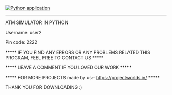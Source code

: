 
[![Python application](https://github.com/ankurmalhotra89/tempforlearning/actions/workflows/python-app.yml/badge.svg)](https://github.com/ankurmalhotra89/tempforlearning/actions/workflows/python-app.yml)

<hr>
ATM SIMULATOR IN PYTHON

Username: user2

Pin code: 2222



***** IF YOU FIND ANY ERRORS OR ANY PROBLEMS RELATED THIS PROGRAM, FEEL FREE TO CONTACT US *****  


***** LEAVE A COMMENT IF YOU LOVED OUR WORK *****


***** FOR MORE PROJECTS made by us:- https://projectworlds.in/ *****



THANK YOU FOR DOWNLOADING :) 
